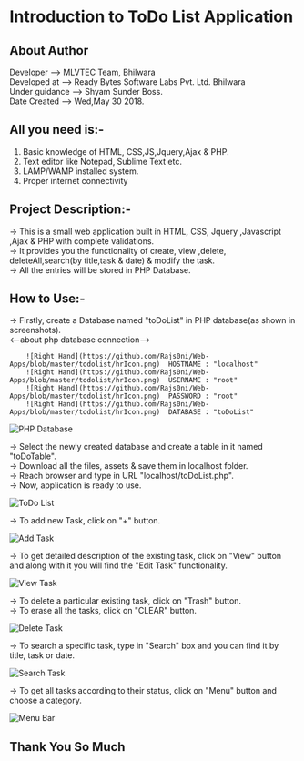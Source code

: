 # Introduction to ToDo List Application

## About Author

Developer	-->   MLVTEC Team, Bhilwara  
Developed at 	-->   Ready Bytes Software Labs Pvt. Ltd. Bhilwara  
Under guidance	-->   Shyam Sunder Boss.  
Date Created	-->   Wed,May 30 2018.  

## All you need is:-

1. Basic knowledge of HTML, CSS,JS,Jquery,Ajax & PHP.  
2. Text editor like Notepad, Sublime Text etc.   
3. LAMP/WAMP installed system.  
4. Proper internet connectivity  

## Project Description:-

-> This is a small web application built in HTML, CSS, Jquery ,Javascript ,Ajax & PHP with complete validations.    
-> It provides you the functionality of create, view ,delete, deleteAll,search(by title,task & date) & modify the task.   
-> All the entries will be stored in PHP Database.  

## How to Use:-

-> Firstly, create a Database named "toDoList" in PHP database(as shown in screenshots).  
	<--about php database connection-->  
	
		![Right Hand](https://github.com/Rajs0ni/Web-Apps/blob/master/todolist/hrIcon.png)  HOSTNAME : "localhost"  
		![Right Hand](https://github.com/Rajs0ni/Web-Apps/blob/master/todolist/hrIcon.png)  USERNAME : "root"  
		![Right Hand](https://github.com/Rajs0ni/Web-Apps/blob/master/todolist/hrIcon.png)  PASSWORD : "root"  
		![Right Hand](https://github.com/Rajs0ni/Web-Apps/blob/master/todolist/hrIcon.png)  DATABASE : "toDoList"  
		
![PHP Database](https://github.com/Rajs0ni/Web-Apps/blob/master/todolist/Screenshot-6.png)  

-> Select the newly created database and create a table in it named "toDoTable".  
-> Download all the files, assets & save them in localhost folder.  
-> Reach browser and type in URL "localhost/toDoList.php".  
-> Now, application is ready to use.  

![ToDo List](https://github.com/Rajs0ni/Web-Apps/blob/master/todolist/Screenshot-1.png)  

-> To add new Task, click on "+" button.  

![Add Task](https://github.com/Rajs0ni/Web-Apps/blob/master/todolist/Screenshot-2.png)  

-> To get detailed description of the existing task, click on "View" button and along with it you will find the "Edit Task" functionality.  

![View Task](https://github.com/Rajs0ni/Web-Apps/blob/master/todolist/Screenshot-3.png)  

-> To delete a particular existing task, click on "Trash" button.  
-> To erase all the tasks, click on "CLEAR" button.  
 
![Delete Task](https://github.com/Rajs0ni/Web-Apps/blob/master/todolist/Screenshot-1.png)  

-> To search a specific task, type in "Search" box and you can find it by title, task or date.  

![Search Task](https://github.com/Rajs0ni/Web-Apps/blob/master/todolist/Screenshot-7.png)  

-> To get all tasks according to their status, click on "Menu" button and choose a category.  

![Menu Bar](https://github.com/Rajs0ni/Web-Apps/blob/master/todolist/Screenshot-5.png)  

   Thank You So Much
   ---
